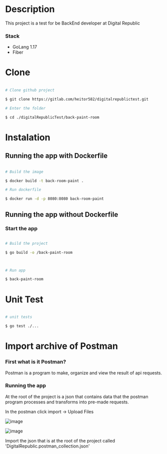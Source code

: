 # Description

This project is a test for be BackEnd developer at Digital Republic

### Stack

- GoLang 1.17
- Fiber

# Clone

```bash

# Clone github project

$ git clone https://gitlab.com/heitor582/digitalrepublictest.git

# Enter the folder

$ cd ./digitalRepublicTest/back-paint-room

```

# Instalation

## Running the app with Dockerfile

```bash

# Build the image

$ docker build -t back-room-paint .

# Run dockerfile

$ docker run -d -p 8080:8080 back-room-paint

```

## Running the app without Dockerfile

### Start the app

```bash

# Build the project

$ go build -o /back-paint-room



# Run app

$ back-paint-room

```

# Unit Test

```bash

# unit tests

$ go test ./...

```

# Import archive of Postman

### First what is it Postman?

Postman is a program to make, organize and view the result of api requests.

### Running the app

At the root of the project is a json that contains data that the postman program processes and transforms into pre-made requests.

In the postman click import -> Upload Files

![image](https://user-images.githubusercontent.com/58075535/124396541-92e1f900-dce0-11eb-9a0f-68eed8e69eb7.png)

![image](https://user-images.githubusercontent.com/58075535/124396554-9bd2ca80-dce0-11eb-9ceb-69372af6613f.png)

Import the json that is at the root of the project called 'DigitalRepublic.postman_collection.json'


